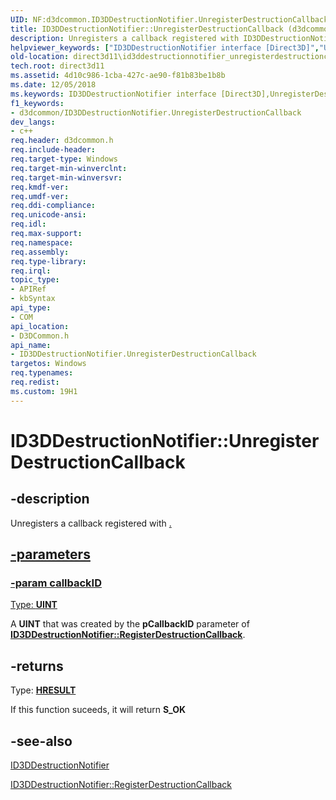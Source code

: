 ```yaml
---
UID: NF:d3dcommon.ID3DDestructionNotifier.UnregisterDestructionCallback
title: ID3DDestructionNotifier::UnregisterDestructionCallback (d3dcommon.h)
description: Unregisters a callback registered with ID3DDestructionNotifier::RegisterDestructionCallback.
helpviewer_keywords: ["ID3DDestructionNotifier interface [Direct3D]","UnregisterDestructionCallback method","ID3DDestructionNotifier.UnregisterDestructionCallback","ID3DDestructionNotifier::UnregisterDestructionCallback","UnregisterDestructionCallback","UnregisterDestructionCallback method [Direct3D]","UnregisterDestructionCallback method [Direct3D]","ID3DDestructionNotifier interface","d3dcommon/ID3DDestructionNotifier::UnregisterDestructionCallback","direct3d11.id3ddestructionnotifier_unregisterdestructioncallback"]
old-location: direct3d11\id3ddestructionnotifier_unregisterdestructioncallback.htm
tech.root: direct3d11
ms.assetid: 4d10c986-1cba-427c-ae90-f81b83be1b8b
ms.date: 12/05/2018
ms.keywords: ID3DDestructionNotifier interface [Direct3D],UnregisterDestructionCallback method, ID3DDestructionNotifier.UnregisterDestructionCallback, ID3DDestructionNotifier::UnregisterDestructionCallback, UnregisterDestructionCallback, UnregisterDestructionCallback method [Direct3D], UnregisterDestructionCallback method [Direct3D],ID3DDestructionNotifier interface, d3dcommon/ID3DDestructionNotifier::UnregisterDestructionCallback, direct3d11.id3ddestructionnotifier_unregisterdestructioncallback
f1_keywords:
- d3dcommon/ID3DDestructionNotifier.UnregisterDestructionCallback
dev_langs:
- c++
req.header: d3dcommon.h
req.include-header: 
req.target-type: Windows
req.target-min-winverclnt: 
req.target-min-winversvr: 
req.kmdf-ver: 
req.umdf-ver: 
req.ddi-compliance: 
req.unicode-ansi: 
req.idl: 
req.max-support: 
req.namespace: 
req.assembly: 
req.type-library: 
req.irql: 
topic_type:
- APIRef
- kbSyntax
api_type:
- COM
api_location:
- D3DCommon.h
api_name:
- ID3DDestructionNotifier.UnregisterDestructionCallback
targetos: Windows
req.typenames: 
req.redist: 
ms.custom: 19H1
---
```


# ID3DDestructionNotifier::UnregisterDestructionCallback


## -description


Unregisters a callback registered with <b><a href="windows/desktop/api/d3dcommon/nf-d3dcommon-id3ddestructionnotifier-registerdestructioncallback"></b>.


## -parameters



### -param callbackID

Type: <b><a href="windows/desktop/WinProg/windows-data-types">UINT</a></b>

A **UINT** that was created by the **pCallbackID** parameter of <b><a href="windows/desktop/api/d3dcommon/nf-d3dcommon-id3ddestructionnotifier-registerdestructioncallback">ID3DDestructionNotifier::RegisterDestructionCallback</a></b>.
 


## -returns

Type: <b><a href="windows/win32/com/structure-of-com-error-codes">HRESULT</a></b>

If this function suceeds, it will return **S_OK**

## -see-also




<a href="windows/desktop/api/d3dcommon/nn-d3dcommon-id3ddestructionnotifier">ID3DDestructionNotifier</a>



<a href="windows/desktop/api/d3dcommon/nf-d3dcommon-id3ddestructionnotifier-registerdestructioncallback">ID3DDestructionNotifier::RegisterDestructionCallback</a>
 

 

